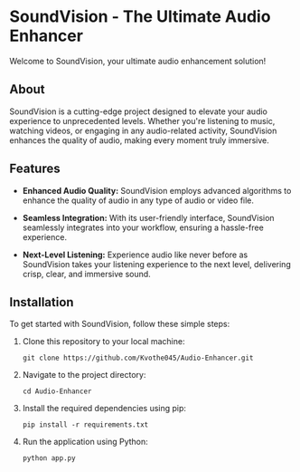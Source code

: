# SoundVision - The Ultimate Audio Enhancer

Welcome to SoundVision, your ultimate audio enhancement solution! 

## About

SoundVision is a cutting-edge project designed to elevate your audio experience to unprecedented levels. Whether you're listening to music, watching videos, or engaging in any audio-related activity, SoundVision enhances the quality of audio, making every moment truly immersive.

## Features

- **Enhanced Audio Quality:** SoundVision employs advanced algorithms to enhance the quality of audio in any type of audio or video file.
  
- **Seamless Integration:** With its user-friendly interface, SoundVision seamlessly integrates into your workflow, ensuring a hassle-free experience.

- **Next-Level Listening:** Experience audio like never before as SoundVision takes your listening experience to the next level, delivering crisp, clear, and immersive sound.

## Installation

To get started with SoundVision, follow these simple steps:
1. Clone this repository to your local machine:

   ```
   git clone https://github.com/Kvothe045/Audio-Enhancer.git
   ```

2. Navigate to the project directory:

   ```
   cd Audio-Enhancer
   ```

3. Install the required dependencies using pip:

   ```
   pip install -r requirements.txt
   ```

4. Run the application using Python:

   ```
   python app.py
   ```
